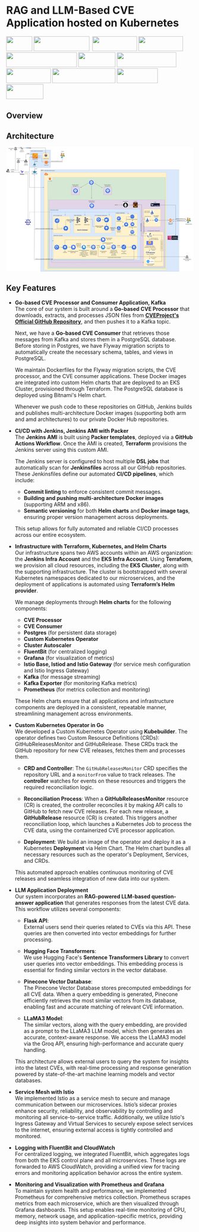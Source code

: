 # RAG and LLM-Based CVE Application hosted on Kubernetes 
[<img src="https://img.shields.io/badge/-AWS-FF9900?logo=amazonaws&logoColor=white&style=plastic" width="70" height="40" />](https://aws.amazon.com/)
[<img src="https://img.shields.io/badge/-Terraform-623CE4?logo=terraform&logoColor=white&style=plastic" width="150" height="40" />](https://www.terraform.io/)
[<img src="https://img.shields.io/badge/-Go-00ADD8?" width="0" height="40" />](https://go.dev/)
[<img src="https://img.shields.io/badge/-Jenkins-D24939?logo=jenkins&logoColor=white&style=plastic" width="120" height="40" />](https://www.jenkins.io/)
[<img src="https://img.shields.io/badge/-Docker-2496ED?logo=docker&logoColor=white&style=plastic" width="120" height="40" />](https://www.docker.com/)
[<img src="https://img.shields.io/badge/-Kubernetes-326CE5?logo=kubernetes&logoColor=white&style=plastic" width="190" height="40" />](https://kubernetes.io/)
[<img src="https://img.shields.io/badge/-Istio-466BB0?logo=istio&logoColor=white&style=plastic" width="100" height="40" />](https://istio.io/)
[<img src="https://img.shields.io/badge/-Prometheus-E6522C?logo=prometheus&logoColor=white&style=plastic" width="160" height="40" />](https://prometheus.io/)
[<img src="https://img.shields.io/badge/-Grafana-F46800?logo=grafana&logoColor=white&style=plastic" width="120" height="40" />](https://grafana.com/)
[<img src="https://img.shields.io/badge/-HuggingFace-FFAE1A?logo=huggingface&logoColor=white&style=plastic" width="170" height="40" />](https://huggingface.co/)
[<img src="https://img.shields.io/badge/-Pinecone-339933?logo=pinecone&logoColor=white&style=plastic" width="110" height="40" />](https://www.pinecone.io/)
[<img src="https://img.shields.io/badge/-LLaMA_3-7289DA?logo=ai&logoColor=white&style=plastic" width="100" height="40" />](https://ai.meta.com/llama/)

## Overview 



## Architecture  
![Architecture Diagram](https://raw.githubusercontent.com/csye7125-su24-team17/.github/main/profile/Architecture%20Diagram.png)

## Key Features 

- **Go-based CVE Processor and Consumer Application, Kafka**  
The core of our system is built around a **Go-based CVE Processor** that downloads, extracts, and processes JSON files from **[CVEProject's Official GitHub Repository](https://github.com/CVEProject/cvelistV5/archive/refs/heads/main.zip)**, and then pushes it to a Kafka topic.

    Next, we have a **Go-based CVE Consumer** that retrieves those messages from Kafka and stores them in a PostgreSQL database. Before storing in Postgres, we have Flyway migration scripts to automatically create the necessary schema, tables, and views in PostgreSQL.

    We maintain Dockerfiles for the Flyway migration scripts, the CVE processor, and the CVE consumer applications. These Docker images are integrated into custom Helm charts that are deployed to an EKS Cluster, provisioned through Terraform. The PostgreSQL database is deployed using Bitnami's Helm chart. 
    
    Whenever we push code to these repositories on GitHub, Jenkins builds and publishes multi-architecture Docker images (supporting both arm and amd architectures) to our private Docker Hub repositories.
    
- **CI/CD with Jenkins, Jenkins AMI with Packer**  
The **Jenkins AMI** is built using **Packer templates**, deployed via a **GitHub Actions Workflow**. Once the AMI is created, **Terraform** provisions the Jenkins server using this custom AMI.

    The Jenkins server is configured to host multiple **DSL jobs** that automatically scan for **Jenkinsfiles** across all our GitHub repositories. These Jenkinsfiles define our automated **CI/CD pipelines**, which include:

  - **Commit linting** to enforce consistent commit messages.
  - **Building and pushing multi-architecture Docker images** (supporting ARM and x86).
  - **Semantic versioning** for both **Helm charts** and **Docker image tags**, ensuring proper version management across deployments.

  This setup allows for fully automated and reliable CI/CD processes across our entire ecosystem.

- **Infrastructure with Terraform, Kubernetes, and Helm Charts**  
Our infrastructure spans two AWS accounts within an AWS organization: the **Jenkins Infra Account** and the **EKS Infra Account**. Using **Terraform**, we provision all cloud resources, including the **EKS Cluster**, along with the supporting infrastructure. The cluster is bootstrapped with several Kubernetes namespaces dedicated to our microservices, and the deployment of applications is automated using **Terraform’s Helm provider**.

    We manage deployments through **Helm charts** for the following components:
  - **CVE Processor**
  - **CVE Consumer**
  - **Postgres** (for persistent data storage)
  - **Custom Kubernetes Operator**
  - **Cluster Autoscaler**
  - **FluentBit** (for centralized logging)
  - **Grafana** (for visualization of metrics)
  - **Istio Base, Istiod and Istio Gateway** (for service mesh configuration and Istio Ingress Gateway)
  - **Kafka** (for message streaming)
  - **Kafka Exporter** (for monitoring Kafka metrics)
  - **Prometheus** (for metrics collection and monitoring)

  These Helm charts ensure that all applications and infrastructure components are deployed in a consistent, repeatable manner, streamlining management across environments.  

- **Custom Kubernetes Operator in Go**  
  We developed a Custom Kubernetes Operator using **Kubebuilder**. The operator defines two Custom Resource Definitions (CRDs): GitHubReleasesMonitor and GitHubRelease. These CRDs track the GitHub repository for new CVE releases, fetches them and processes them. 

  - **CRD and Controller**: The `GitHubReleasesMonitor` CRD specifies the repository URL and a `monitorFrom` value to track releases. The **controller** watches for events on these resources and triggers the required reconciliation logic.

  - **Reconciliation Process**: When a **GitHubReleasesMonitor** resource (CR) is created, the controller reconciles it by making API calls to GitHub to fetch new CVE releases. For each new release, a **GitHubRelease** resource (CR) is created. This triggers another reconciliation loop, which launches a Kubernetes Job to process the CVE data, using the containerized CVE processor application.

  - **Deployment**: We build an image of the operator and deploy it as a Kubernetes **Deployment** via Helm Chart. The Helm chart bundles all necessary resources such as the operator's Deployment, Services, and CRDs.

  This automated approach enables continuous monitoring of CVE releases and seamless integration of new data into our system. 

- **LLM Application Deployment**  
Our system incorporates an **RAG-powered LLM-based question-answer application** that generates responses from the latest CVE data. This workflow utilizes several components:

   - **Flask API**:  
   External users send their queries related to CVEs via this API. These queries are then converted into vector embeddings for further processing.

   - **Hugging Face Transformers**:  
   We use Hugging Face's **Sentence Transformers Library** to convert user queries into vector embeddings. This embedding process is essential for finding similar vectors in the vector database.

   - **Pinecone Vector Database**:  
   The Pinecone Vector Database stores precomputed embeddings for all CVE data. When a query embedding is generated, Pinecone efficiently retrieves the most similar vectors from its database, enabling fast and accurate matching of relevant CVE information.

   - **LLaMA3 Model**:  
   The similar vectors, along with the query embedding, are provided as a prompt to the LLaMA3 LLM model, which then generates an accurate, context-aware response. We access the LLaMA3 model via the Groq API, ensuring high-performance and accurate query handling.

  This architecture allows external users to query the system for insights into the latest CVEs, with real-time processing and response generation powered by state-of-the-art machine learning models and vector databases.

- **Service Mesh with Istio**  
We implemented Istio as a service mesh to secure and manage communication between our microservices. Istio’s sidecar proxies enhance security, reliability, and observability by controlling and monitoring all service-to-service traffic. Additionally, we utilize Istio's Ingress Gateway and Virtual Services to securely expose select services to the internet, ensuring external access is tightly controlled and monitored.

- **Logging with FluentBit and CloudWatch**  
For centralized logging, we integrated FluentBit, which aggregates logs from both the EKS control plane and all microservices. These logs are forwarded to AWS CloudWatch, providing a unified view for tracing errors and monitoring application behavior across the entire system.

- **Monitoring and Visualization with Prometheus and Grafana**  
To maintain system health and performance, we implemented Prometheus for comprehensive metrics collection. Prometheus scrapes metrics from each microservice, which are then visualized through Grafana dashboards. This setup enables real-time monitoring of CPU, memory, network usage, and application-specific metrics, providing deep insights into system behavior and performance.